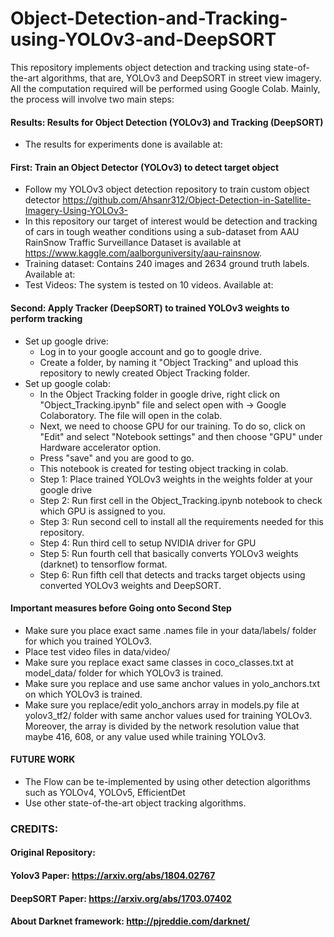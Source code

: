 # Object-Detection-and-Tracking-using-YOLOv3-and-DeepSORT
This repository implements object detection and tracking using state-of-the-art algorithms, that are, YOLOv3 and DeepSORT in street view imagery. All the computation required will be performed using Google Colab. Mainly, the process will involve two main steps:

#### Results: Results for Object Detection (YOLOv3) and Tracking (DeepSORT)
- The results for experiments done is available at:  

#### First: Train an Object Detector (YOLOv3) to detect target object
- Follow my YOLOv3 object detection repository to train custom object detector https://github.com/Ahsanr312/Object-Detection-in-Satellite-Imagery-Using-YOLOv3-
- In this repository our target of interest would be detection and tracking of cars in tough weather conditions using a sub-dataset from AAU RainSnow Traffic Surveillance Dataset is available at https://www.kaggle.com/aalborguniversity/aau-rainsnow.
- Training dataset: Contains 240 images and 2634 ground truth labels. Available at: 
- Test Videos: The system is tested on 10 videos. Available at: 

#### Second: Apply Tracker (DeepSORT) to trained YOLOv3 weights to perform tracking
- Set up google drive:
  - Log in to your google account and go to google drive.
  - Create a folder, by naming it "Object Tracking" and upload this repository to newly created Object Tracking folder.
- Set up google colab:
  - In the Object Tracking folder in google drive, right click on "Object_Tracking.ipynb" file and select open with -> Google Colaboratory. The file will open in the colab.
  - Next, we need to choose GPU for our training. To do so, click on "Edit" and select "Notebook settings" and then choose "GPU" under Hardware accelerator option. 
  - Press "save" and you are good to go.
  - This notebook is created for testing object tracking in colab.
  - Step 1: Place trained YOLOv3 weights in the weights folder at your google drive 
  - Step 2: Run first cell in the Object_Tracking.ipynb notebook to check which GPU is assigned to you. 
  - Step 3: Run second cell to install all the requirements needed for this repository.
  - Step 4: Run third cell to setup NVIDIA driver for GPU
  - Step 5: Run fourth cell that basically converts YOLOv3 weights (darknet) to tensorflow format.
  - Step 6: Run fifth cell that detects and tracks target objects using converted YOLOv3 weights and DeepSORT.

#### Important measures before Going onto Second Step
- Make sure you place exact same .names file in your data/labels/ folder for which you trained YOLOv3.
- Place test video files in data/video/
- Make sure you replace exact same classes in coco_classes.txt at model_data/ folder for which YOLOv3 is trained. 
- Make sure you replace and use same anchor values in yolo_anchors.txt on which YOLOv3 is trained. 
- Make sure you replace/edit yolo_anchors array in models.py file at yolov3_tf2/ folder with same anchor values used for training YOLOv3. Moreover, the array is divided by the network resolution value that maybe 416, 608, or any value used while training YOLOv3.

#### FUTURE WORK
- The Flow can be te-implemented by using other detection algorithms such as YOLOv4, YOLOv5, EfficientDet
- Use other state-of-the-art object tracking algorithms.

### CREDITS:
#### Original Repository: 

#### Yolov3 Paper: https://arxiv.org/abs/1804.02767

#### DeepSORT Paper: https://arxiv.org/abs/1703.07402

#### About Darknet framework: http://pjreddie.com/darknet/
